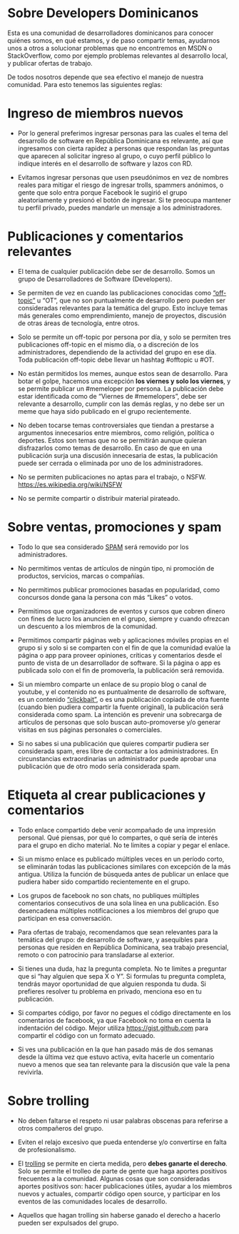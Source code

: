 # Sobre Developers Dominicanos

Esta es una comunidad de desarrolladores dominicanos para conocer quiénes somos, en qué estamos, y de paso compartir temas, ayudarnos unos a otros a solucionar problemas que no encontremos en MSDN o StackOverflow, como por ejemplo problemas relevantes al desarrollo local, y publicar ofertas de trabajo.

De todos nosotros depende que sea efectivo el manejo de nuestra comunidad. Para esto tenemos las siguientes reglas:

# Ingreso de miembros nuevos

- Por lo general preferimos ingresar personas para las cuales el tema del desarrollo de software en República Dominicana es relevante, así que ingresamos con cierta rapidez a personas que respondan las preguntas que aparecen al solicitar ingreso al grupo, o cuyo perfil público lo indique interés en el desarrollo de software y lazos con RD.

- Evitamos ingresar personas que usen pseudónimos en vez de nombres reales para mitigar el riesgo de ingresar trolls, spammers anónimos, o gente que solo entra porque Facebook le sugirió el grupo aleatoriamente y presionó el botón de ingresar. Si te preocupa mantener tu perfil privado, puedes mandarle un mensaje a los administradores.

# Publicaciones y comentarios relevantes

- El tema de cualquier publicación debe ser de desarrollo. Somos un grupo de Desarrolladores de Software (Developers).

- Se permiten de vez en cuando las publicaciones conocidas como [“off-topic”](https://es.wikipedia.org/wiki/Off_topic) u “OT”, que no son puntualmente de desarrollo pero pueden ser consideradas relevantes para la temática del grupo. Esto incluye temas más generales como emprendimiento, manejo de proyectos, discusión de otras áreas de tecnología, entre otros. 

- Solo se permite un off-topic por persona por día, y solo se permiten tres publicaciones off-topic en el mismo día, o a discreción de los administradores, dependiendo de la actividad del grupo en ese día. Toda publicación off-topic debe llevar un hashtag #offtopic u #OT.

- No están permitidos los memes, aunque estos sean de desarrollo. Para botar el golpe, hacemos una excepción **los viernes y solo los viernes**, y se permite publicar un ‪#memeloper‬ por persona. La publicación debe estar identificada como de “Viernes de #memelopers”, debe ser relevante a desarrollo, cumplir con las demás reglas, y no debe ser un meme que haya sido publicado en el grupo recientemente.

- No deben tocarse temas controversiales que tiendan a prestarse a argumentos innecesarios entre miembros, como religión, política o deportes. Estos son temas que no se permitirán aunque quieran disfrazarlos como temas de desarrollo. En caso de que en una publicación surja una discusión innecesaria de estas, la publicación puede ser cerrada o eliminada por uno de los administradores.

- No se permiten publicaciones no aptas para el trabajo, o NSFW. https://es.wikipedia.org/wiki/NSFW

- No se permite compartir o distribuir material pirateado.

# Sobre ventas, promociones y spam

- Todo lo que sea considerado [SPAM](https://es.wikipedia.org/wiki/Spam) será removido por los administradores.

- No permitimos ventas de artículos de ningún tipo, ni promoción de productos, servicios, marcas o compañías.

- No permitimos publicar promociones basadas en popularidad, como concursos donde gana la persona con más “Likes” o votos.

- Permitimos que organizadores de eventos y cursos que cobren dinero con fines de lucro los anuncien en el grupo, siempre y cuando ofrezcan un descuento a los miembros de la comunidad.

- Permitimos compartir páginas web y aplicaciones móviles propias en el grupo si y solo si se comparten con el fin de que la comunidad evalúe la página o app para proveer opiniones, críticas y comentarios desde el punto de vista de un desarrollador de software. Si la página o app es publicada solo con el fin de promoverla, la publicación será removida.

- Si un miembro comparte un enlace de su propio blog o canal de youtube, y el contenido no es puntualmente de desarrollo de software, es un contenido [“clickbait”](https://es.wikipedia.org/wiki/Clickbait), o es una publicación copiada de otra fuente (cuando bien pudiera compartir la fuente original), la publicación será considerada como spam. La intención es prevenir una sobrecarga de artículos de personas que solo buscan auto-promoverse y/o generar visitas en sus páginas personales o comerciales.

- Si no sabes si una publicación que quieres compartir pudiera ser considerada spam, eres libre de contactar a los administradores. En circunstancias extraordinarias un administrador puede aprobar una publicación que de otro modo sería considerada spam.

# Etiqueta al crear publicaciones y comentarios

- Todo enlace compartido debe venir acompañado de una impresión personal. Qué piensas, por qué lo compartes, o qué sería de interés para el grupo en dicho material. No te limites a copiar y pegar el enlace.

- Si un mismo enlace es publicado múltiples veces en un período corto, se eliminarán todas las publicaciones similares con excepción de la más antigua. Utiliza la función de búsqueda antes de publicar un enlace que pudiera haber sido compartido recientemente en el grupo.

- Los grupos de facebook no son chats, no publiques múltiples comentarios consecutivos de una sola línea en una publicación. Eso desencadena múltiples notificaciones a los miembros del grupo que participan en esa conversación.

- Para ofertas de trabajo, recomendamos que sean relevantes para la temática del grupo: de desarrollo de software, y asequibles para personas que residen en República Dominicana, sea trabajo presencial, remoto o con patrocinio para transladarse al exterior.

- Si tienes una duda, haz la pregunta completa. No te limites a preguntar que si “hay alguien que sepa X o Y”. Si formulas tu pregunta completa, tendrás mayor oportunidad de que alguien responda tu duda. Si prefieres resolver tu problema en privado, menciona eso en tu publicación.

- Si compartes código, por favor no pegues el código directamente en los comentarios de facebook, ya que Facebook no toma en cuenta la indentación del código. Mejor utiliza https://gist.github.com para compartir el código con un formato adecuado.

- Si ves una publicación en la que han pasado más de dos semanas desde la última vez que estuvo activa, evita hacerle un comentario nuevo a menos que sea tan relevante para la discusión que vale la pena revivirla.

# Sobre trolling

- No deben faltarse el respeto ni usar palabras obscenas para referirse a otros compañeros del grupo.

- Eviten el relajo excesivo que pueda entenderse y/o convertirse en falta de profesionalismo.

- El [trolling](https://es.wikipedia.org/wiki/Trol_(Internet)) se permite en cierta medida, pero **debes ganarte el derecho**. Solo se permite el trolleo de parte de gente que haga aportes positivos frecuentes a la comunidad. Algunas cosas que son consideradas aportes positivos son: hacer publicaciones útiles, ayudar a los miembros nuevos y actuales, compartir código open source, y participar en los eventos de las comunidades locales de desarrollo.

- Aquellos que hagan trolling sin haberse ganado el derecho a hacerlo pueden ser expulsados del grupo.
